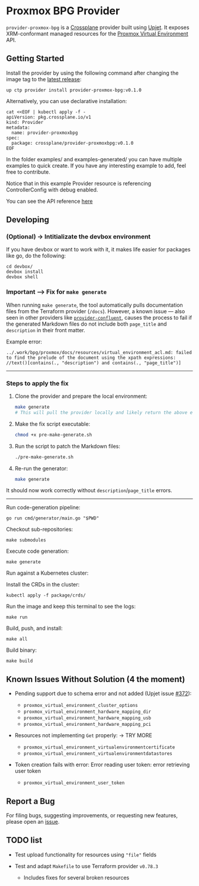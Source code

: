 # Proxmox BPG Provider

`provider-proxmox-bpg` is a [Crossplane](https://crossplane.io/) provider built using
[Upjet](https://github.com/crossplane/upjet). It exposes XRM-conformant managed
resources for the [Proxmox Virtual Environment](https://www.proxmox.com/) API.
## Getting Started

Install the provider by using the following command after changing the image tag
to the [latest release](https://marketplace.upbound.io/providers/upbound/provider-proxmox-bpg):
```
up ctp provider install provider-proxmox-bpg:v0.1.0
```

Alternatively, you can use declarative installation:
```
cat <<EOF | kubectl apply -f -
apiVersion: pkg.crossplane.io/v1
kind: Provider
metadata:
  name: provider-proxmoxbpg
spec:
  package: crossplane/provider-proxmoxbpg:v0.1.0
EOF
```

In the folder examples/ and examples-generated/ you can have multiple examples to quick create. If you have any interesting example to add, feel free to contribute.


Notice that in this example Provider resource is referencing ControllerConfig with debug enabled.

You can see the API reference [here](https://doc.crds.dev/github.com/valkiriaaquatica/provider-proxmox-bpg)

## Developing

### (Optional) -> Intitializate the devbox environment
If you have devbox or want to work with it, it makes life easier for packages like go, do the following:
```console
cd devbox/
devbox install
devbox shell
```

###  Important --> Fix for `make generate`

When running `make generate`, the tool automatically pulls documentation files from the Terraform provider (`/docs`). However, a known issue — also seen in other providers like [`provider-confluent`](https://github.com/crossplane-contrib/provider-confluent?tab=readme-ov-file#getting-started), causes the process to fail if the generated Markdown files do not include both `page_title` and `description` in their front matter.

Example error:

```
../.work/bpg/proxmox/docs/resources/virtual_environment_acl.md: failed to find the prelude of the document using the xpath expressions: //text()[contains(., "description") and contains(., "page_title")]
```

---

### Steps to apply the fix

1. Clone the provider and prepare the local environment:

   ```bash
   make generate
   # This will pull the provider locally and likely return the above error
   ```

2. Make the fix script executable:

   ```bash
   chmod +x pre-make-generate.sh
   ```

3. Run the script to patch the Markdown files:

   ```bash
   ./pre-make-generate.sh
   ```

4. Re-run the generator:

   ```bash
   make generate
   ```

It should now work correctly without `description`/`page_title` errors.

---


Run code-generation pipeline:
```console
go run cmd/generator/main.go "$PWD"
```
Checkout sub-repositories:

```console
make submodules
```

Execute code generation:

```console
make generate
```


Run against a Kubernetes cluster:

Install the CRDs in the cluster:
```console
kubectl apply -f package/crds/
```

Run the image and keep this terminal to see the logs:
```console
make run
```

Build, push, and install:

```console
make all
```

Build binary:

```console
make build
```

## Known Issues Without Solution (4 the moment)
- Pending support due to schema error and not added (Upjet issue [#372](https://github.com/crossplane/upjet/issues/372)):
  - `proxmox_virtual_environment_cluster_options`
  - `proxmox_virtual_environment_hardware_mapping_dir`
  - `proxmox_virtual_environment_hardware_mapping_usb`
  - `proxmox_virtual_environment_hardware_mapping_pci`

- Resources not implementing `Get` properly: -> TRY MORE
  - `proxmox_virtual_environment_virtualenvironmentcertificate`
  - `proxmox_virtual_environment_virtualenvironmentdatastores`

- Token creation fails with error: Error reading user token: error retrieving user token
  - `proxmox_virtual_environment_user_token`

## Report a Bug

For filing bugs, suggesting improvements, or requesting new features, please
open an [issue](https://github.com/valkiriaaquatica/provider-proxmox-bpg/issues).


## TODO list

- Test upload functionality for resources using `"file"` fields

- Test and adapt `Makefile` to use Terraform provider `v0.78.3`
  - Includes fixes for several broken resources
